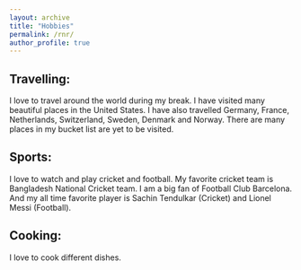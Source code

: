 ```yaml
---
layout: archive
title: "Hobbies"
permalink: /rnr/
author_profile: true
---
```

## Travelling:
I love to travel around the world during my break. I have visited many beautiful places in the United States. I have also  travelled Germany, France, Netherlands, Switzerland, 
Sweden, Denmark and Norway. There are many places in my bucket list are yet to be visited. 

## Sports:
I love to watch and play cricket and football. My favorite cricket team is Bangladesh National Cricket team. I am a big fan of Football Club Barcelona. And my all time 
favorite player is Sachin Tendulkar (Cricket) and Lionel Messi (Football).

## Cooking: 
I love to cook different dishes.

